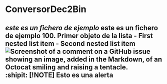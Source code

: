 # ConversorDec2Bin
 *este es un fichero de ejemplo*
 **este es un fichero de ejemplo**
100. Primer objeto de la lista
     - First nested list item
       - Second nested list item
![Screenshot of a comment on a GitHub issue showing an image, added in the Markdown, of an Octocat smiling and raising a tentacle.](https://myoctocat.com/assets/images/base-octocat.svg)
:shipit:
[!NOTE]
Esto es una alerta
-------------
